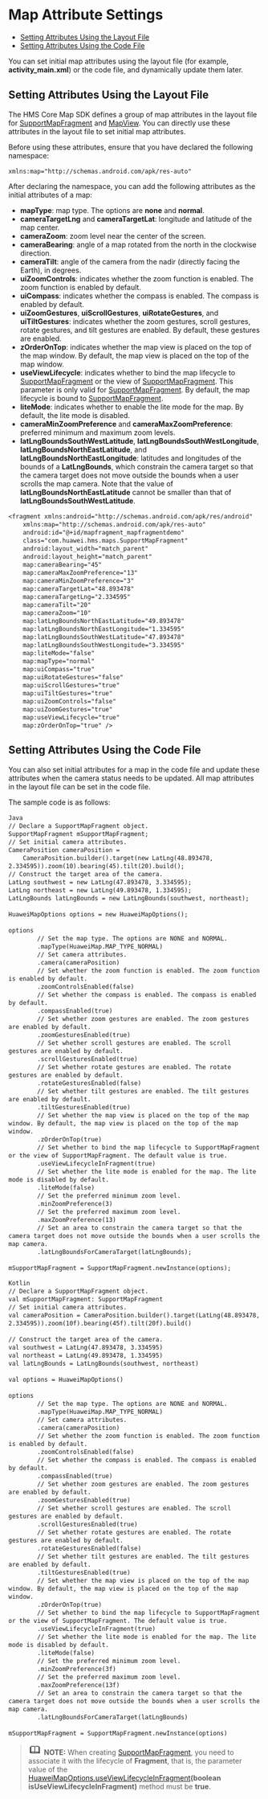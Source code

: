 # Map Attribute Settings<a name="EN-US_TOPIC_0000001098683756"></a>

-   [Setting Attributes Using the Layout File](#section10810213187)
-   [Setting Attributes Using the Code File](#section55412018141915)

You can set initial map attributes using the layout file \(for example,  **activity\_main.xml**\) or the code file, and dynamically update them later.

## Setting Attributes Using the Layout File<a name="section10810213187"></a>

The HMS Core Map SDK defines a group of map attributes in the layout file for  [SupportMapFragment](en-us_topic_0000001145923513.md)  and  [MapView](en-us_topic_0000001098843522.md). You can directly use these attributes in the layout file to set initial map attributes.

Before using these attributes, ensure that you have declared the following namespace:

```
xmlns:map="http://schemas.android.com/apk/res-auto"
```

After declaring the namespace, you can add the following attributes as the initial attributes of a map:

-   **mapType**: map type. The options are  **none**  and  **normal**.
-   **cameraTargetLng**  and  **cameraTargetLat**: longitude and latitude of the map center.
-   **cameraZoom**: zoom level near the center of the screen.
-   **cameraBearing**: angle of a map rotated from the north in the clockwise direction. 
-   **cameraTilt**: angle of the camera from the nadir \(directly facing the Earth\), in degrees.
-   **uiZoomControls**: indicates whether the zoom function is enabled. The zoom function is enabled by default.
-   **uiCompass**: indicates whether the compass is enabled. The compass is enabled by default.
-   **uiZoomGestures**,  **uiScrollGestures**,  **uiRotateGestures**, and  **uiTiltGestures**: indicates whether the zoom gestures, scroll gestures, rotate gestures, and tilt gestures are enabled. By default, these gestures are enabled.
-   **zOrderOnTop**: indicates whether the map view is placed on the top of the map window. By default, the map view is placed on the top of the map window.
-   **useViewLifecycle**: indicates whether to bind the map lifecycle to  [SupportMapFragment](en-us_topic_0000001145923513.md)  or the view of  [SupportMapFragment](en-us_topic_0000001145923513.md). This parameter is only valid for  [SupportMapFragment](en-us_topic_0000001145923513.md). By default, the map lifecycle is bound to  [SupportMapFragment](en-us_topic_0000001145923513.md).
-   **liteMode**: indicates whether to enable the lite mode for the map. By default, the lite mode is disabled.
-   **cameraMinZoomPreference**  and  **cameraMaxZoomPreference**: preferred minimum and maximum zoom levels.
-   **latLngBoundsSouthWestLatitude**,  **latLngBoundsSouthWestLongitude**,  **latLngBoundsNorthEastLatitude**, and  **latLngBoundsNorthEastLongitude**: latitudes and longitudes of the bounds of a  **LatLngBounds**, which constrain the camera target so that the camera target does not move outside the bounds when a user scrolls the map camera. Note that the value of  **latLngBoundsNorthEastLatitude**  cannot be smaller than that of  **latLngBoundsSouthWestLatitude**.

```
<fragment xmlns:android="http://schemas.android.com/apk/res/android"
    xmlns:map="http://schemas.android.com/apk/res-auto"
    android:id="@+id/mapfragment_mapfragmentdemo"
    class="com.huawei.hms.maps.SupportMapFragment"
    android:layout_width="match_parent"
    android:layout_height="match_parent"
    map:cameraBearing="45"
    map:cameraMaxZoomPreference="13"
    map:cameraMinZoomPreference="3"
    map:cameraTargetLat="48.893478"
    map:cameraTargetLng="2.334595"
    map:cameraTilt="20"
    map:cameraZoom="10"
    map:latLngBoundsNorthEastLatitude="49.893478"
    map:latLngBoundsNorthEastLongitude="1.334595"
    map:latLngBoundsSouthWestLatitude="47.893478"
    map:latLngBoundsSouthWestLongitude="3.334595"
    map:liteMode="false"
    map:mapType="normal"
    map:uiCompass="true"
    map:uiRotateGestures="false"
    map:uiScrollGestures="true"
    map:uiTiltGestures="true"
    map:uiZoomControls="false"
    map:uiZoomGestures="true"
    map:useViewLifecycle="true"
    map:zOrderOnTop="true" />
```

## Setting Attributes Using the Code File<a name="section55412018141915"></a>

You can also set initial attributes for a map in the code file and update these attributes when the camera status needs to be updated. All map attributes in the layout file can be set in the code file.

The sample code is as follows:

```
Java
// Declare a SupportMapFragment object.
SupportMapFragment mSupportMapFragment;
// Set initial camera attributes.
CameraPosition cameraPosition =
    CameraPosition.builder().target(new LatLng(48.893478, 2.334595)).zoom(10).bearing(45).tilt(20).build();
// Construct the target area of the camera.
LatLng southwest = new LatLng(47.893478, 3.334595);
LatLng northeast = new LatLng(49.893478, 1.334595);
LatLngBounds latLngBounds = new LatLngBounds(southwest, northeast);

HuaweiMapOptions options = new HuaweiMapOptions();

options
        // Set the map type. The options are NONE and NORMAL.
        .mapType(HuaweiMap.MAP_TYPE_NORMAL)
        // Set camera attributes.
        .camera(cameraPosition)
        // Set whether the zoom function is enabled. The zoom function is enabled by default.
        .zoomControlsEnabled(false)
        // Set whether the compass is enabled. The compass is enabled by default.
        .compassEnabled(true)
        // Set whether zoom gestures are enabled. The zoom gestures are enabled by default.
        .zoomGesturesEnabled(true)
        // Set whether scroll gestures are enabled. The scroll gestures are enabled by default.
        .scrollGesturesEnabled(true)
        // Set whether rotate gestures are enabled. The rotate gestures are enabled by default.
        .rotateGesturesEnabled(false)
        // Set whether tilt gestures are enabled. The tilt gestures are enabled by default.
        .tiltGesturesEnabled(true)
        // Set whether the map view is placed on the top of the map window. By default, the map view is placed on the top of the map window.
        .zOrderOnTop(true)
        // Set whether to bind the map lifecycle to SupportMapFragment or the view of SupportMapFragment. The default value is true.
        .useViewLifecycleInFragment(true)
        // Set whether the lite mode is enabled for the map. The lite mode is disabled by default.
        .liteMode(false)
        // Set the preferred minimum zoom level.
        .minZoomPreference(3)
        // Set the preferred maximum zoom level.
        .maxZoomPreference(13)
        // Set an area to constrain the camera target so that the camera target does not move outside the bounds when a user scrolls the map camera.
        .latLngBoundsForCameraTarget(latLngBounds);
        
mSupportMapFragment = SupportMapFragment.newInstance(options);
```

```
Kotlin
// Declare a SupportMapFragment object.
val mSupportMapFragment: SupportMapFragment
// Set initial camera attributes.
val cameraPosition = CameraPosition.builder().target(LatLng(48.893478, 2.334595)).zoom(10f).bearing(45f).tilt(20f).build()
 
// Construct the target area of the camera.
val southwest = LatLng(47.893478, 3.334595)
val northeast = LatLng(49.893478, 1.334595)
val latLngBounds = LatLngBounds(southwest, northeast)
 
val options = HuaweiMapOptions()
 
options
        // Set the map type. The options are NONE and NORMAL.
        .mapType(HuaweiMap.MAP_TYPE_NORMAL)
        // Set camera attributes.
        .camera(cameraPosition)
        // Set whether the zoom function is enabled. The zoom function is enabled by default.
        .zoomControlsEnabled(false)
        // Set whether the compass is enabled. The compass is enabled by default.
        .compassEnabled(true)
        // Set whether zoom gestures are enabled. The zoom gestures are enabled by default.
        .zoomGesturesEnabled(true)
        // Set whether scroll gestures are enabled. The scroll gestures are enabled by default.
        .scrollGesturesEnabled(true)
        // Set whether rotate gestures are enabled. The rotate gestures are enabled by default.
        .rotateGesturesEnabled(false)
        // Set whether tilt gestures are enabled. The tilt gestures are enabled by default.
        .tiltGesturesEnabled(true)
        // Set whether the map view is placed on the top of the map window. By default, the map view is placed on the top of the map window.
        .zOrderOnTop(true)
        // Set whether to bind the map lifecycle to SupportMapFragment or the view of SupportMapFragment. The default value is true.
        .useViewLifecycleInFragment(true)
        // Set whether the lite mode is enabled for the map. The lite mode is disabled by default.
        .liteMode(false)
        // Set the preferred minimum zoom level.
        .minZoomPreference(3f)
        // Set the preferred maximum zoom level.
        .maxZoomPreference(13f)
        // Set an area to constrain the camera target so that the camera target does not move outside the bounds when a user scrolls the map camera.
        .latLngBoundsForCameraTarget(latLngBounds)
        
mSupportMapFragment = SupportMapFragment.newInstance(options)
```

>![](public_sys-resources/icon-note.gif) **NOTE:** 
>When creating  [SupportMapFragment](en-us_topic_0000001145923513.md), you need to associate it with the lifecycle of  **Fragment**, that is, the parameter value of the  [HuaweiMapOptions.useViewLifecycleInFragment](en-us_topic_0000001099003526.md#section14526745191913)**\(boolean isUseViewLifecycleInFragment\)**  method must be  **true**.


